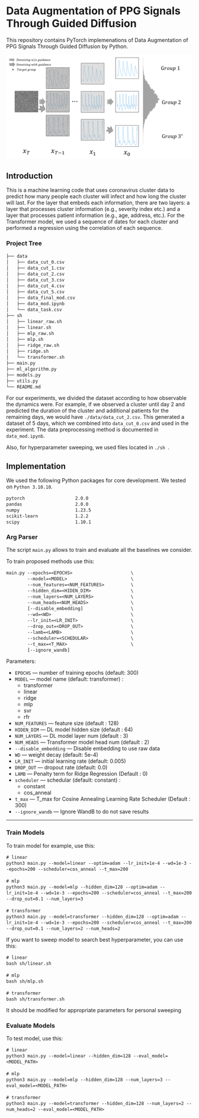 # Data Augmentation of PPG Signals Through Guided Diffusion

This repository contains PyTorch implemenations of Data Augmentation of PPG Signals Through Guided Diffusion by Python.

<img src="./images/flowchart.png" width="500px"></img>

## Introduction
This is a machine learning code that uses coronavirus cluster data to predict how many people each cluster will infect and how long the cluster will last. 
For the layer that embeds each information, there are two layers: a layer that processes cluster information (e.g., severity index etc.) and a layer that processes patient information (e.g., age, address, etc.).
For the Transformer model, we used a sequence of dates for each cluster and performed a regression using the correlation of each sequence.

### Project Tree
```
├── data
│   ├── data_cut_0.csv
│   ├── data_cut_1.csv
│   ├── data_cut_2.csv
│   ├── data_cut_3.csv
│   ├── data_cut_4.csv
│   ├── data_cut_5.csv
│   ├── data_final_mod.csv
│   ├── data_mod.ipynb
│   └── data_task.csv
├── sh
│   ├── linear_raw.sh
│   ├── linear.sh
│   ├── mlp_raw.sh
│   ├── mlp.sh
│   ├── ridge_raw.sh
│   ├── ridge.sh
│   └── transformer.sh
├── main.py
├── ml_algorithm.py
├── models.py
├── utils.py
└── README.md
```

For our experiments, we divided the dataset according to how observable the dynamics were. For example, if we observed a cluster until day 2 and predicted the duration of the cluster and additional patients for the remaining days, we would have ``` ./data/data_cut_2.csv ```. This generated a dataset of 5 days, which we combined into ``` data_cut_0.csv ``` and used in the experiment. The data preprocessing method is documented in ```data_mod.ipynb```.

Also, for hyperparameter sweeping, we used files located in ```./sh ```.

## Implementation

We used the following Python packages for core development. We tested on `Python 3.10.10`.
```
pytorch                   2.0.0
pandas                    2.0.0
numpy                     1.23.5
scikit-learn              1.2.2
scipy                     1.10.1
```

### Arg Parser

The script `main.py` allows to train and evaluate all the baselines we consider.

To train proposed methods use this:
```
main.py --epochs=<EPOCHS>                      \
        --model=<MODEL>                        \
        --num_features=<NUM_FEATURES>          \
        --hidden_dim=<HIDEN_DIM>               \
        --num_layers=<NUM_LAYERS>              \
        --num_heads=<NUM_HEADS>                \
        [--disable_embedding]                  \
        --wd=<WD>                              \
        --lr_init=<LR_INIT>                    \
        --drop_out=<DROP_OUT>                  \
        --lamb=<LAMB>                          \
        --scheduler=<SCHEDULAR>                \
        --t_max=<T_MAX>                        \
        [--ignore_wandb]
```
Parameters:
* ```EPOCHS``` &mdash; number of training epochs (default: 300)
* ```MODEL``` &mdash; model name (default: transformer) :
    - transformer
    - linear
    - ridge
    - mlp
    - svr
    - rfr
* ```NUM_FEATURES``` &mdash; feature size (default : 128)
* ```HIDEN_DIM``` &mdash; DL model hidden size (default : 64)
* ```NUM_LAYERS``` &mdash; DL model layer num (default : 3)
* ```NUM_HEADS``` &mdash; Transformer model head num (default : 2)
* ```--disable_embedding``` &mdash; Disable embedding to use raw data 
* ```WD``` &mdash; weight decay (default: 5e-4)
* ```LR_INIT``` &mdash; initial learning rate (default: 0.005)
* ```DROP_OUT``` &mdash; dropout rate (default: 0.0)
* ```LAMB``` &mdash; Penalty term for Ridge Regression (Default : 0)
* ```scheduler``` &mdash; schedular (default: constant) :
    - constant
    - cos_anneal
* ```t_max``` &mdash; T_max for Cosine Annealing Learning Rate Scheduler (Default : 300)
* ```--ignore_wandb``` &mdash; Ignore WandB to do not save results

----

### Train Models

To train model for example, use this:

```
# linear
python3 main.py --model=linear --optim=adam --lr_init=1e-4 --wd=1e-3 --epochs=200 --scheduler=cos_anneal --t_max=200 

# mlp
python3 main.py --model=mlp --hidden_dim=128 --optim=adam --lr_init=1e-4 --wd=1e-3 --epochs=200 --scheduler=cos_anneal --t_max=200 --drop_out=0.1 --num_layers=3

# transformer
python3 main.py --model=transformer --hidden_dim=128 --optim=adam --lr_init=1e-4 --wd=1e-3 --epochs=200 --scheduler=cos_anneal --t_max=200 --drop_out=0.1 --num_layers=2 --num_heads=2

```

If you want to sweep model to search best hyperparameter, you can use this:

```
# linear
bash sh/linear.sh

# mlp
bash sh/mlp.sh 

# transformer
bash sh/transformer.sh

```

It should be modified for appropriate parameters for personal sweeping

### Evaluate Models

To test model, use this:
```
# linear
python3 main.py --model=linear --hidden_dim=128 --eval_model=<MODEL_PATH>

# mlp
python3 main.py --model=mlp --hidden_dim=128 --num_layers=3 --eval_model=<MODEL_PATH>

# transformer
python3 main.py --model=transformer --hidden_dim=128 --num_layers=2 --num_heads=2 --eval_model=<MODEL_PATH>
```

